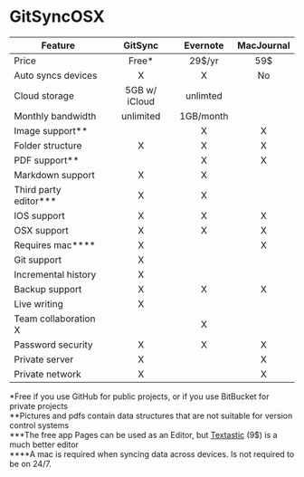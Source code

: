 # GitSyncOSX

Feature  | GitSync | Evernote | MacJournal 
---------------- | :----------: | :----------:| :-------:
Price | Free* | 29$/yr | 59$ 
Auto syncs devices | X | X | No
Cloud storage | 5GB w/ iCloud | unlimted | 
Monthly bandwidth | unlimited | 1GB/month | 
Image support** |  | X | X
Folder structure | X | X | X 
PDF support** |  | X | X
Markdown support | X | X | 
Third party editor*** | X | X | 
IOS support | X | X | X
OSX support | X | X | X
Requires mac**** | X |   | X
Git support | X |   |  
Incremental history | X |   |  
Backup support | X | X | X
Live writing | X |   |  
Team collaboration X |   | X
Password security  | X | X | X
Private server | X |  | X
Private network | X |   | X

\*Free if you use GitHub for public projects, or if you use BitBucket for private projects  
\*\*Pictures and pdfs contain data structures that are not suitable for version control systems  
\*\*\*The free app Pages can be used as an Editor, but [Textastic](http//www.textasticapp.com) (9$) is a much better editor  
\*\*\*\*A mac is required when syncing data across devices. Is not required to be on 24/7. 
